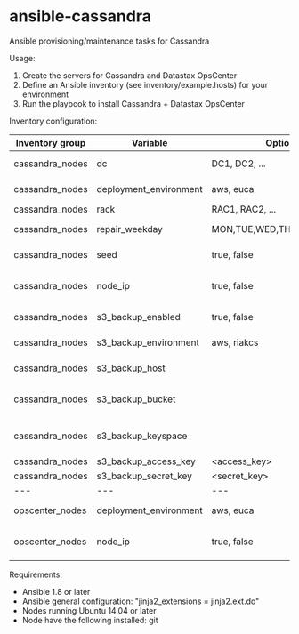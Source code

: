 # ansible-cassandra
Ansible provisioning/maintenance tasks for Cassandra

Usage:

1. Create the servers for Cassandra and Datastax OpsCenter
2. Define an Ansible inventory (see inventory/example.hosts) for your environment
3. Run the playbook to install Cassandra + Datastax OpsCenter

Inventory configuration:

Inventory group | Variable | Options | Default | Description
--- | --- | --- | --- | ---
cassandra_nodes | dc | DC1, DC2, ... | - | data center of node
cassandra_nodes | deployment_environment | aws, euca | - | environment for installation
cassandra_nodes | rack | RAC1, RAC2, ... | - | rack of node
cassandra_nodes | repair_weekday | MON,TUE,WED,THU,FRI,SAT,SUN | - | day(s) to run repair on node
cassandra_nodes | seed | true, false | - | is the node a seed
cassandra_nodes | node_ip | true, false | - | IP for internal cluster communications
cassandra_nodes | s3_backup_enabled | true, false | false | enable S3 backups
cassandra_nodes | s3_backup_environment | aws, riakcs | - | environment for S3 backups
cassandra_nodes | s3_backup_host| <host> | - | S3 host (for non-AWS)
cassandra_nodes | s3_backup_bucket | <bucket> | - | S3 bucket where to store backups
cassandra_nodes | s3_backup_keyspace | <keyspace> | - | Cassandra keyspace to backup
cassandra_nodes | s3_backup_access_key | <access_key> | - | S3 access key
cassandra_nodes | s3_backup_secret_key | <secret_key> | - | S3 secret key
--- | --- | --- | ---
opscenter_nodes | deployment_environment | aws, euca | - | environment for installation
opscenter_nodes | node_ip | true, false | - | IP for internal cluster communications

Requirements:
- Ansible 1.8 or later
- Ansible general configuration: "jinja2_extensions = jinja2.ext.do"
- Nodes running Ubuntu 14.04 or later
- Node have the following installed: git
